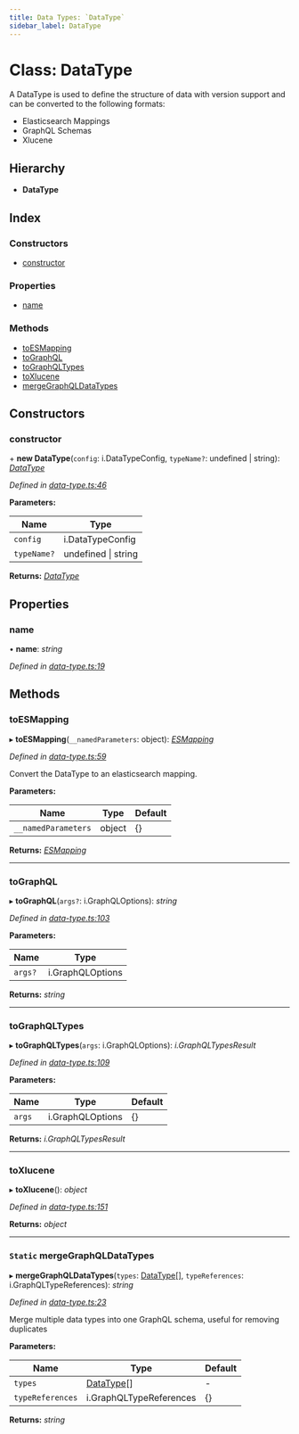 ```yaml
---
title: Data Types: `DataType`
sidebar_label: DataType
---
```


# Class: DataType

A DataType is used to define the structure of data with version support
and can be converted to the following formats:

- Elasticsearch Mappings
- GraphQL Schemas
- Xlucene

## Hierarchy

* **DataType**

## Index

### Constructors

* [constructor](datatype.md#constructor)

### Properties

* [name](datatype.md#name)

### Methods

* [toESMapping](datatype.md#toesmapping)
* [toGraphQL](datatype.md#tographql)
* [toGraphQLTypes](datatype.md#tographqltypes)
* [toXlucene](datatype.md#toxlucene)
* [mergeGraphQLDataTypes](datatype.md#static-mergegraphqldatatypes)

## Constructors

###  constructor

\+ **new DataType**(`config`: i.DataTypeConfig, `typeName?`: undefined | string): *[DataType](datatype.md)*

*Defined in [data-type.ts:46](https://github.com/terascope/teraslice/blob/0ae31df4/packages/data-types/src/data-type.ts#L46)*

**Parameters:**

Name | Type |
------ | ------ |
`config` | i.DataTypeConfig |
`typeName?` | undefined \| string |

**Returns:** *[DataType](datatype.md)*

## Properties

###  name

• **name**: *string*

*Defined in [data-type.ts:19](https://github.com/terascope/teraslice/blob/0ae31df4/packages/data-types/src/data-type.ts#L19)*

## Methods

###  toESMapping

▸ **toESMapping**(`__namedParameters`: object): *[ESMapping](../interfaces/esmapping.md)*

*Defined in [data-type.ts:59](https://github.com/terascope/teraslice/blob/0ae31df4/packages/data-types/src/data-type.ts#L59)*

Convert the DataType to an elasticsearch mapping.

**Parameters:**

Name | Type | Default |
------ | ------ | ------ |
`__namedParameters` | object |  {} |

**Returns:** *[ESMapping](../interfaces/esmapping.md)*

___

###  toGraphQL

▸ **toGraphQL**(`args?`: i.GraphQLOptions): *string*

*Defined in [data-type.ts:103](https://github.com/terascope/teraslice/blob/0ae31df4/packages/data-types/src/data-type.ts#L103)*

**Parameters:**

Name | Type |
------ | ------ |
`args?` | i.GraphQLOptions |

**Returns:** *string*

___

###  toGraphQLTypes

▸ **toGraphQLTypes**(`args`: i.GraphQLOptions): *i.GraphQLTypesResult*

*Defined in [data-type.ts:109](https://github.com/terascope/teraslice/blob/0ae31df4/packages/data-types/src/data-type.ts#L109)*

**Parameters:**

Name | Type | Default |
------ | ------ | ------ |
`args` | i.GraphQLOptions |  {} |

**Returns:** *i.GraphQLTypesResult*

___

###  toXlucene

▸ **toXlucene**(): *object*

*Defined in [data-type.ts:151](https://github.com/terascope/teraslice/blob/0ae31df4/packages/data-types/src/data-type.ts#L151)*

**Returns:** *object*

___

### `Static` mergeGraphQLDataTypes

▸ **mergeGraphQLDataTypes**(`types`: [DataType](datatype.md)[], `typeReferences`: i.GraphQLTypeReferences): *string*

*Defined in [data-type.ts:23](https://github.com/terascope/teraslice/blob/0ae31df4/packages/data-types/src/data-type.ts#L23)*

Merge multiple data types into one GraphQL schema, useful for removing duplicates

**Parameters:**

Name | Type | Default |
------ | ------ | ------ |
`types` | [DataType](datatype.md)[] | - |
`typeReferences` | i.GraphQLTypeReferences |  {} |

**Returns:** *string*
